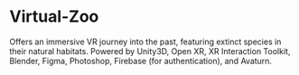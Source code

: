 # Virtual-Zoo
Offers an immersive VR journey into the past, featuring extinct species in their natural habitats. Powered by Unity3D, Open XR, XR Interaction Toolkit, Blender, Figma, Photoshop, Firebase (for authentication), and Avaturn.
